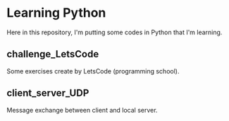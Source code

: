 # Learning Python

Here in this repository, I'm putting some codes in Python that I'm learning.

## challenge_LetsCode
Some exercises create by LetsCode (programming school).

## client_server_UDP
Message exchange between client and local server.
